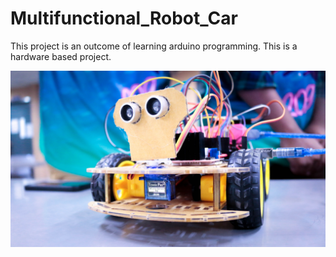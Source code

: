 # Multifunctional_Robot_Car
This project is an outcome of learning arduino programming. This is a hardware based project.

[<img src="0_Images/01.JPG">](0_Images/01.JPG)
